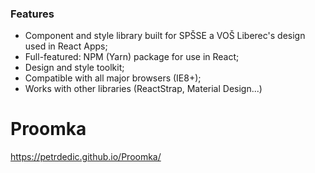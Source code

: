 ### Features

- Component and style library built for SPŠSE a VOŠ Liberec's design used in React Apps;
- Full-featured: NPM (Yarn) package for use in React;
- Design and style toolkit;
- Compatible with all major browsers (IE8+);
- Works with other libraries (ReactStrap, Material Design...)

# Proomka

https://petrdedic.github.io/Proomka/
